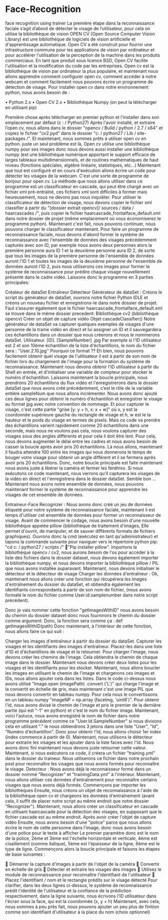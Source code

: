 # Face-Recognition
face recognition using trainer La première étape dans la reconnaissance faciale s’agit d’abord de détecter le visage de l’utilisateur, pour cela on utilise la bibliothèque de vision OPEN CV (Open Source Computer Vision Library) est une bibliothèque de logiciels de vision artificielle et d'apprentissage automatique. Open CV a été construit pour fournir une infrastructure commune pour les applications de vision par ordinateur et pour accélérer l'utilisation de la perception de la machine dans les produits commerciaux. En tant que produit sous licence BSD, Open CV facilite l'utilisation et la modification du code par les entreprises. Open cv est la bibliothèque de vision par ordinateur la plus populaire, et maintenant nous allons apprendre comment configurer open cv, comment accéder à notre webcam et comment facilement nous pouvons écrire un programme de détection de visage. Pour installer open cv dans notre environnement python, nous avons besoin de :

• Python 2.x • Open CV 2.x • Bibliothèque Numpy (on peut la télécharger en utilisant pip)

Première chose après télécharger en premier python et l'installer dans son emplacement par défaut (c : / Python27) Après l'avoir installé, et extraire l’open cv, nous allons dans le dossier "opencv / Build / python / 2.7 / x64" et copiez le fichier "cv2.pyd" dans le dossier "c: / python27 / Lib / site-packages /". Et maintenant, nous sommes prêts à utiliser open cv en python. juste un seul problème est là, Open cv utilise une bibliothèque numpy pour ses images donc nous devons aussi installer une bibliothèque numpy (est une bibliothèque numérique apportant le support efficace de larges tableaux multidimensionnels, et de routines mathématiques de haut niveau (fonctions spéciales, algèbre linéaire, statistiques, etc...) Maintenant que tout est configuré et en cours d'exécution allons écrire un code pour détecter les visages de la webcam. C'est une sorte de programme de bonjour pour open cv. La méthode que nous allons utiliser dans ce programme est un classificateur en cascade, qui peut être chargé avec un fichier xml pré-entraîné, ces fichiers xml sont difficiles à former mais heureusement, nous ne devons pas nous inquiéter. Pour utiliser le classificateur de détection de visage, nous devons copier le fichier xml classifier à partir du "[dossier extrait opencv]/ sources / data / haarcascades /", puis copier le fichier haarcascade_frontalface_default.xml dans notre dossier de projet (même emplacement où vous économiserez le programme python). Maintenant c'est fait, nous pouvons continuer, nous pouvons charger le classificateur maintenant. Pour faire un programme de reconnaissance faciale, nous devons d'abord former le système de reconnaissance avec l'ensemble de données des visages précédemment capturés avec son ID, par exemple nous avons deux personnes alors la première personne aura ID 1 et la deuxième personne aura ID 2, de sorte que tous les images de la première personne de l'ensemble de données auront l'ID 1 et toutes les images de la deuxième personne de l'ensemble de données auront l'ID 2, puis nous utiliserons ces images pour former le système de reconnaissance pour prédire chaque visage nouvellement présenté dans le cadre vidéo. Laissons donc le programme en 3 parties principales:

Créateur de dataSet
Entraîneur
Détecteur
Générateur de dataSet :
Créons le script du générateur de dataSet, ouvrons notre fichier Python IDLE et créons un nouveau fichier et enregistrons-le dans notre dossier de projet. Faut s’assurer également que le fichier haarcascade_frontalface_default.xml se trouve dans le même dossier precedent: Bibliothèque cv2 (bibliothèque opencv) Créer un objet de capture vidéo Objet cascadeClassifier() Notre générateur de dataSet va capturer quelques exemples de visages d'une personne de la trame vidéo en direct et lui assigner un ID et il sauvegardera ces échantillons dans un dossier que nous créerons et nous le nommerons dataSet. Utilisateur. [ID]. [SampleNumber] .jpg Par exemple si l'ID utilisateur est 2 et son 10ème échantillon de la liste d'échantillons, le nom du fichier sera : ‘’User.2.10.jpg’’ Pourquoi ce format ?? Eh bien, nous pouvons facilement obtenir quel visage de l'utilisateur il est à partir de son nom de fichier lors du chargement de l'image pour la formation du système de reconnaissance. Maintenant nous devons obtenir l'ID utilisateur à partir du Shell en entrée, et d'initialiser une variable de compteur pour stocker le numéro d'échantillon. Laissons maintenant la boucle principale, nous prendrons 20 échantillons du flux vidéo et l'enregistrerons dans le dossier dataSet que nous avons créé précédemment, c’est le rôle de la variable entière sampleNum que nous allons incrémenter. Nous avons donc ajouté ces deux lignes pour obtenir le numéro d'échantillon et enregistrer le visage au format jpg avec notre convention de nommage. Et pour capturer le visage, c'est cette partie "grise [y: y + h, x: x + w]" où x, y est la coordonnée supérieure gauche du rectangle de visage et h, w est le la hauteur et le poids du visage en termes de pixels. Mais ce code va prendre des échantillons varient rapidement comme 20 échantillons dans une seconde, mais nous ne voulons pas cela, nous voulons capturer des visages sous des angles différents et pour cela il doit être lent. Pour cela, nous devons augmenter le délai entre les cadres et nous avons besoin de casser la boucle après avoir pris 20 échantillons. Là nous allons, maintenant il faudra attendre 100 entre les images qui nous donnerons le temps de bouger votre visage pour obtenir un angle différent et il se fermera après avoir pris 20 échantillons. Donc, notre boucle principale est faite maintenant nous avons juste à libérer la caméra et fermer les fenêtres. Si nous exécutons ce code maintenant, nous verrons qu'il capturera les visages de la vidéo en direct et l'enregistrera dans le dossier dataSet. Semble bon ... Maintenant nous avons notre ensemble de données, nous pouvons maintenant former le système de reconnaissance pour apprendre les visages de cet ensemble de données.

Entraineur-Face Recognizer :
Nous avons donc créé un jeu de données étiqueté pour notre système de reconnaissance faciale, maintenant il est temps d'utiliser cet ensemble de données pour former un reconnaisseur de visage. Avant de commencer le codage, nous avons besoin d'une nouvelle bibliothèque appelée pillow (bibliothèque de traitement d'images, Elle permet d'ouvrir, de manipuler, et de sauver différents formats de fichiers graphiques). Ouvrons donc la cmd (exécutez en tant qu'administrateur) et tapons la commande suivante pour naviguer vers le répertoire python pip: "cd c: / python27 / scripts /" "Pip installer pillow". Importons la bibliothèque opencv / cv2, nous aurons besoin de l'os pour accéder à la liste des fichiers dans le dossier dataset, nous devons également importer la bibliothèque numpy, et nous devons importer la bibliothèque pillow / PIL que nous avons installée auparavant. Maintenant, nous devons initialiser le détecteur et le détecteur de visage Charger les données d'entraîneur : Ok, maintenant nous allons créer une fonction qui récupérera les images d'entraînement du dossier du dataSet, et obtiendra également les identifiants correspondants à partir de son nom de fichier, (nous avons formaté le nom du fichier comme User.id.samplenumber dans notre script précédent).

Donc je vais nommer cette fonction "getImagesWithID" nous avons besoin du chemin du dossier dataset donc nous fournirons le chemin du dossier comme argument. Donc, la fonction sera comme ça : def getImagesWithID(path) Donc maintenant, à l'intérieur de cette fonction, nous allons faire ce qui suit :

Charger les images d'entraîneur à partir du dossier du dataSet.
Capturer les visages et les identifiants des images d'entraîneur.
Placez-les dans une liste d'ID et d'échantillons de visage et la retourner. Pour charger l'image, nous devons créer les chemins de l'image. Cela obtiendra le chemin de chaque image dans le dossier. Maintenant nous devons créer deux listes pour les visages et les identifiants pour les stocker. Maintenant, nous allons boucler les images en utilisant le chemin de l'image et chargerons ces images et IDs, nous allons ajouter cela dans les listes. Dans le code ci-dessus nous avons utilisé "Image.open (imagePath) .convert ('L')" qui charge l'image et la convertit en échelle de gris, mais maintenant c'est une image PIL que nous devons convertir en tableau numpy. Pour cela nous le convertissons en un tableau numpy "imageNP = np.array (faceImg, 'uint8')". Pour obtenir l'Id, nous avons divisé le chemin de l'image et pris le premier de la dernière partie (qui est "-1" en python) et c'est le nom du fichier image. Maintenant, voici l'astuce, nous avons enregistré le nom de fichier dans notre programme précédent comme ce "User.Id.SampleNumber" si nous divisons cela en utilisant "." le nous obtiendrons 3 jetons dans une liste "User", "Id", "Numéro d'échantillon". Donc pour obtenir l'Id, nous allons choisir 1er index (index commence à partir de 0). Maintenant, nous utilisons le détecteur pour extraire les visages et les ajouter dans la liste faces avec l'Id. Nous avons donc fini maintenant nous devons juste retourner cette valeur. Maintenant, si nous exécutons ce code, il créera un fichier "training.yml" dans le dossier du traineur. Nous utiliserons ce fichier dans notre prochain post pour reconnaître les visages que nous avons formés pour reconnaître le visage.
Detecteur :
Nous avons déjà le reconnaisseur formé dans un dossier nommé "Recognizer" et "trainingData.yml" à l'intérieur. Maintenant, nous allons utiliser ces données d'entraînement pour reconnaître certains visages que nous avons déjà formés. Commençons par importer les bibliothèques Ensuite, nous créons un objet de reconnaissance à l'aide de la bibliothèque open cv et chargeons les données d'entraînement (avant cela, il suffit de placer notre script au même endroit que notre dossier "Recognizer"). Maintenant, nous allons créer un classificateur en cascade en utilisant haarcascade pour la détection des visages, en supposant que le fichier cascade est au même endroit. Après avoir créer l'objet de capture vidéo Ensuite, nous avons besoin d'une "police" parce que nous allons écrire le nom de cette personne dans l'image, donc nous avons besoin d'une police pour le texte à afficher Le premier paramètre donc est le nom de la police, 2ème et 3ème est l'échelle horizontale et verticale, 4ème est cisaillement (comme italique), 5ème est l'épaisseur de la ligne, 6ème est le type de ligne. Commençons alors la boucle principale et faisons les étapes de base suivantes :

 Démarrer la capture d'images à partir de l'objet de la caméra  Convertir en échelle de gris  Détecter et extraire les visages des images  Utilisez le module de reconnaissance pour reconnaître l'identifiant de l'utilisateur  Placez l'identifiant / nom et le rectangle prédits sur le visage détecté Pour clarifier, dans les deux lignes ci-dessus, le système de reconnaissance prédit l'identité de l'utilisateur et la confiance de la prédiction respectivement, dans la ligne suivante, nous écrivons l'ID utilisateur dans l'écran sous la face, qui est la coordonnée (x, y + h) Maintenant, avec cela, nous sommes à peu près fait, nous pouvons ajouter un peu plus de finition comme son identifiant d'utilisateur à la place du nom (choix optionnel)
